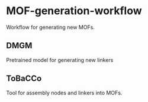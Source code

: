 # MOF-generation-workflow
Workflow for generating new MOFs.

## DMGM
Pretrained model for generating new linkers

## ToBaCCo
Tool for assembly nodes and linkers into MOFs.